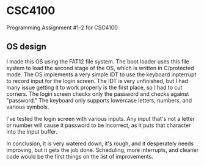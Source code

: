 # CSC4100

Programming Assignment #1-2 for CSC4100

## OS design

I made this OS using the FAT12 file system. The boot loader uses this file system to load the second stage of the OS, which is written in C/protected mode. The OS implements a very simple IDT to use the keyboard inpterrupt to record input for the login screen. The IDT is very unfinished, but I had many issue getting it to work properly is the first place, so I had to cut corners. The login screen checks only the password and checks against "password." The keyboard only supports lowercase letters, numbers, and various symbols.

I've tested the login screen with various inputs. Any input that's not a letter or number will cause it password to be incorrect, as it puts that character into the input buffer.

In conclusion, it is very watered down, it's rough, and it desperately needs improving, but it gets the job done. Scheduling, more interrupts, and cleaner code would be the first things on the list of improvements.
